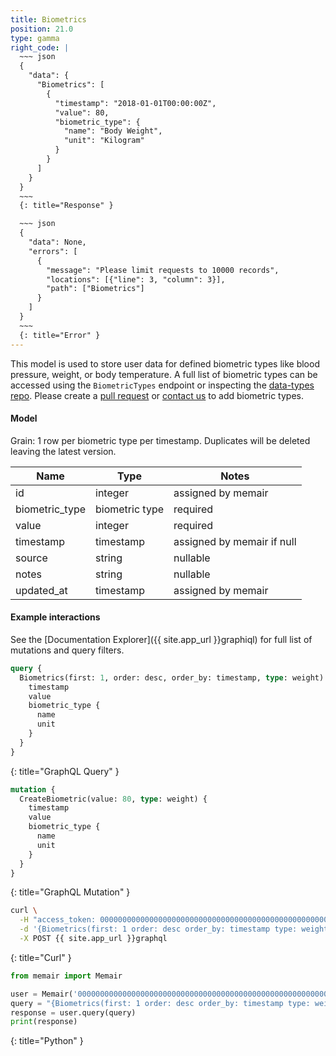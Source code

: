 ```yaml
---
title: Biometrics
position: 21.0
type: gamma
right_code: |
  ~~~ json
  {
    "data": {
      "Biometrics": [
        {
          "timestamp": "2018-01-01T00:00:00Z",
          "value": 80,
          "biometric_type": {
            "name": "Body Weight",
            "unit": "Kilogram"
          }
        }
      ]
    }
  }
  ~~~
  {: title="Response" }

  ~~~ json
  {
    "data": None,
    "errors": [
      {
        "message": "Please limit requests to 10000 records",
        "locations": [{"line": 3, "column": 3}],
        "path": ["Biometrics"]
      }
    ]
  }
  ~~~
  {: title="Error" }
---
```


This model is used to store user data for defined biometric types like blood pressure, weight, or body temperature. A full list of biometric types can be accessed using the `BiometricTypes` endpoint or inspecting the [data-types repo](https://github.com/memair/data-types/blob/master/biometric_types.yml). Please create a [pull request](https://github.com/memair/data-types/blob/master/biometric_types.yml) or [contact us](https://blog.memair.com/community/contact) to add biometric types.

#### Model

Grain: 1 row per biometric type per timestamp. Duplicates will be deleted leaving the latest version.

| Name | Type | Notes |
|-------|--------|---------|
| id | integer | assigned by memair |
| biometric_type | biometric type | required |
| value | integer | required |
| timestamp | timestamp | assigned by memair if null |
| source | string | nullable |
| notes | string | nullable |
| updated_at | timestamp | assigned by memair |

#### Example interactions

See the [Documentation Explorer]({{ site.app_url }}graphiql) for full list of mutations and query filters.

~~~ graphql
query {
  Biometrics(first: 1, order: desc, order_by: timestamp, type: weight) {
    timestamp
    value
    biometric_type {
      name
      unit
    }
  }
}
~~~
{: title="GraphQL Query" }

~~~ graphql
mutation {
  CreateBiometric(value: 80, type: weight) {
    timestamp
    value
    biometric_type {
      name
      unit
    }
  }
}

~~~
{: title="GraphQL Mutation" }

~~~ bash
curl \
  -H "access_token: 0000000000000000000000000000000000000000000000000000000000000000" \
  -d '{Biometrics(first: 1 order: desc order_by: timestamp type: weight) {timestamp value biometric_type {name unit}}}' \
  -X POST {{ site.app_url }}graphql
~~~
{: title="Curl" }

~~~ python
from memair import Memair

user = Memair('0000000000000000000000000000000000000000000000000000000000000000')
query = "{Biometrics(first: 1 order: desc order_by: timestamp type: weight) {timestamp value biometric_type {name unit}}}"
response = user.query(query)
print(response)
~~~
{: title="Python" }
